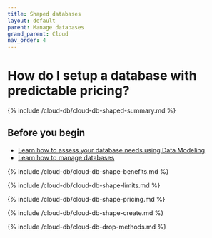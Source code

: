 ```yaml
---
title: Shaped databases
layout: default
parent: Manage databases
grand_parent: Cloud
nav_order: 4
---
```


# How do I setup a database with predictable pricing?

{% include /cloud-db/cloud-db-shaped-summary.md %}

## Before you begin

* [Learn how to assess your database needs using Data Modeling](/docs/concepts/overview-data-modeling)
* [Learn how to manage databases](/docs/cloud/cloud-databases/cloud-db-manage)

{% include /cloud-db/cloud-db-shape-benefits.md %}

{% include /cloud-db/cloud-db-shape-limits.md %}

{% include /cloud-db/cloud-db-shape-pricing.md %}

{% include /cloud-db/cloud-db-shape-create.md %}

<!-- removed as of 2023-10-18 because this content is not yet ready
## How do I alter a shaped database?

A shaped database cannot be altered, only recreated.

* [Learn how to recreate your tables and migrate data to a new database](/docs/cloud/cloud-db-shaped-alter)-->

{% include /cloud-db/cloud-db-drop-methods.md %}
